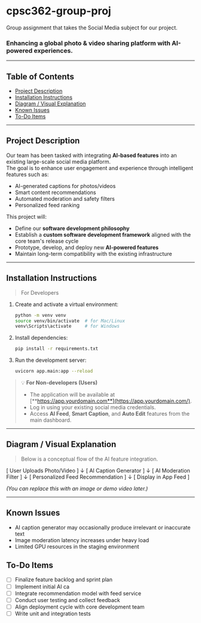 # cpsc362-group-proj
Group assignment that takes the Social Media subject for our project.
### Enhancing a global photo & video sharing platform with AI-powered experiences.

---

## Table of Contents
- [Project Description](#project-description)
- [Installation Instructions](#installation-instructions)
- [Diagram / Visual Explanation](#diagram--visual-explanation)
- [Known Issues](#known-issues)
- [To-Do Items](#to-do-items)

---

## Project Description

Our team has been tasked with integrating **AI-based features** into an existing large-scale social media platform.  
The goal is to enhance user engagement and experience through intelligent features such as:
- AI-generated captions for photos/videos  
- Smart content recommendations  
- Automated moderation and safety filters  
- Personalized feed ranking  

This project will:
- Define our **software development philosophy**  
- Establish a **custom software development framework** aligned with the core team's release cycle  
- Prototype, develop, and deploy new **AI-powered features**  
- Maintain long-term compatibility with the existing infrastructure  

---

## Installation Instructions

> For Developers

1. Create and activate a virtual environment:
    
    ```bash
    python -m venv venv
    source venv/bin/activate  # for Mac/Linux
    venv\Scripts\activate     # for Windows
    ```
    
2. Install dependencies:
    
    ```bash
    pip install -r requirements.txt
    ```
    
3. Run the development server:
    
    ```bash
    uvicorn app.main:app --reload
    ```

> 💡 **For Non-developers (Users)**  
> 
> - The application will be available at [**https://app.yourdomain.com**](https://app.yourdomain.com/).  
> - Log in using your existing social media credentials.  
> - Access **AI Feed**, **Smart Caption**, and **Auto Edit** features from the main dashboard.

---

## Diagram / Visual Explanation

> Below is a conceptual flow of the AI feature integration.

[ User Uploads Photo/Video ]
↓
[ AI Caption Generator ]
↓
[ AI Moderation Filter ]
↓
[ Personalized Feed Recommendation ]
↓
[ Display in App Feed ]

*(You can replace this with an image or demo video later.)*

---

## Known Issues

- AI caption generator may occasionally produce irrelevant or inaccurate text 
- Image moderation latency increases under heavy load 
- Limited GPU resources in the staging environment


## To-Do Items

- [ ] Finalize feature backlog and sprint plan  
- [ ] Implement initial AI ca
- [ ] Integrate recommendation model with feed service  
- [ ] Conduct user testing and collect feedback  
- [ ] Align deployment cycle with core development team  
- [ ] Write unit and integration tests  